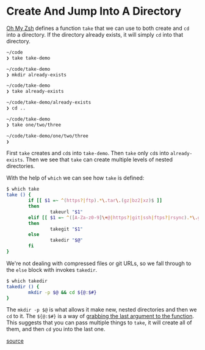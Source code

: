 # Create And Jump Into A Directory

[Oh My Zsh](https://github.com/ohmyzsh/ohmyzsh) defines a function `take` that
we can use to both create and `cd` into a directory. If the directory already
exists, it will simply `cd` into that directory.

```bash
~/code
❯ take take-demo

~/code/take-demo
❯ mkdir already-exists

~/code/take-demo
❯ take already-exists

~/code/take-demo/already-exists
❯ cd ..

~/code/take-demo
❯ take one/two/three

~/code/take-demo/one/two/three
❯
```

First `take` creates and `cd`s into `take-demo`. Then `take` only `cd`s into
`already-exists`. Then we see that `take` can create multiple levels of nested
directories.

With the help of `which` we can see how `take` is defined:

```bash
$ which take
take () {
        if [[ $1 =~ ^(https?|ftp).*\.tar\.(gz|bz2|xz)$ ]]
        then
                takeurl "$1"
        elif [[ $1 =~ ^([A-Za-z0-9]\+@|https?|git|ssh|ftps?|rsync).*\.git/?$ ]]
        then
                takegit "$1"
        else
                takedir "$@"
        fi
}
```

We're not dealing with compressed files or git URLs, so we fall through to the
`else` block with invokes `takedir`.

```bash
$ which takedir
takedir () {
        mkdir -p $@ && cd ${@:$#}
}
```

The `mkdir -p $@` is what allows it make new, nested directories and then we
`cd` to it. The `${@:$#}` is a way of [grabbing the last argument to the
function](https://stackoverflow.com/a/37601842/535590). This suggests that you
can pass multiple things to `take`, it will create all of them, and then `cd`
you into the last one.

[source](https://github.com/ohmyzsh/ohmyzsh/blob/master/lib/functions.zsh#L75-L85)
